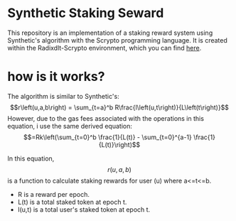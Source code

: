 # Synthetic Staking Seward
This repository is an implementation of a staking reward system using Synthetic's algorithm with the Scrypto programming language. It is created within the Radixdlt-Scrypto environment, which you can find [here](https://github.com/radixdlt/radixdlt-scrypto).

# how is it works?
The algorithm is similar to Synthetic's:
$$r\left(u,a,b\right) = \sum_{t=a}^b R\frac{l\left(u,t\right)}{L\left(t\right)}$$
However, due to the gas fees associated with the operations in this equation, i use the same derived equation:
$$=Rk\left(\sum_{t=0}^b \frac{1}{L(t)} - \sum_{t=0}^{a-1} \frac{1}{L(t)}\right)$$

In this equation,
$$r\left(u,a,b\right)$$
is a function to calculate staking rewards for user (u) where a<=t<=b. 
- R is a reward per epoch.
- L(t) is a total staked token at epoch t.
- l(u,t) is a total user's staked token at epoch t.
